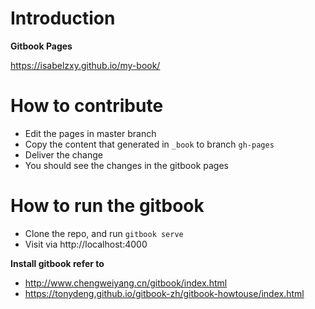 # Introduction

**Gitbook Pages**

https://isabelzxy.github.io/my-book/


# How to contribute

* Edit the pages in master branch
* Copy the content that generated in `_book` to branch `gh-pages`
* Deliver the change 
* You should see the changes in the gitbook pages

# How to run the gitbook

* Clone the repo, and run `gitbook serve`
* Visit via http://localhost:4000


**Install gitbook refer to** 
- http://www.chengweiyang.cn/gitbook/index.html
- https://tonydeng.github.io/gitbook-zh/gitbook-howtouse/index.html




